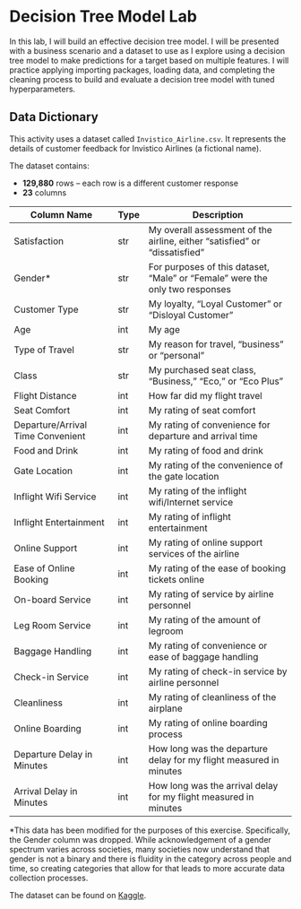 # Decision Tree Model Lab

In this lab, I will build an effective decision tree model. I will be presented with a business scenario and a dataset to use as I explore using a decision tree model to make predictions for a target based on multiple features. I will practice applying importing packages, loading data, and completing the cleaning process to build and evaluate a decision tree model with tuned hyperparameters.

## Data Dictionary

This activity uses a dataset called `Invistico_Airline.csv`. It represents the details of customer feedback for Invistico Airlines (a fictional name).

The dataset contains:

- **129,880** rows – each row is a different customer response
- **23** columns

| Column Name                | Type | Description                                                                 |
|----------------------------|------|-----------------------------------------------------------------------------|
| Satisfaction               | str  | My overall assessment of the airline, either “satisfied” or “dissatisfied” |
| Gender\*                   | str  | For purposes of this dataset, “Male” or “Female” were the only two responses  |
| Customer Type              | str  | My loyalty, “Loyal Customer” or “Disloyal Customer”                   |
| Age                        | int  | My age                                                              |
| Type of Travel             | str  | My reason for travel, “business” or “personal”                        |
| Class                      | str  | My purchased seat class, “Business,” “Eco,” or “Eco Plus”             |
| Flight Distance            | int  | How far did my flight travel                                                 |
| Seat Comfort               | int  | My rating of seat comfort                                           |
| Departure/Arrival Time Convenient | int | My rating of convenience for departure and arrival time             |
| Food and Drink             | int  | My rating of food and drink                                           |
| Gate Location              | int  | My rating of the convenience of the gate location                     |
| Inflight Wifi Service      | int  | My rating of the inflight wifi/Internet service                      |
| Inflight Entertainment     | int  | My rating of inflight entertainment                                  |
| Online Support             | int  | My rating of online support services of the airline                  |
| Ease of Online Booking     | int  | My rating of the ease of booking tickets online                      |
| On-board Service           | int  | My rating of service by airline personnel                            |
| Leg Room Service           | int  | My rating of the amount of legroom                                   |
| Baggage Handling           | int  | My rating of convenience or ease of baggage handling                  |
| Check-in Service           | int  | My rating of check-in service by airline personnel                   |
| Cleanliness                | int  | My rating of cleanliness of the airplane                                 |
| Online Boarding            | int  | My rating of online boarding process                                 |
| Departure Delay in Minutes | int  | How long was the departure delay for my flight measured in minutes          |
| Arrival Delay in Minutes   | int  | How long was the arrival delay for my flight measured in minutes            |

\*This data has been modified for the purposes of this exercise. Specifically, the Gender column was dropped. While acknowledgement of a gender spectrum varies across societies, many societies now understand that gender is not a binary and there is fluidity in the category across people and time, so creating categories that allow for that leads to more accurate data collection processes.

The dataset can be found on [Kaggle](https://www.kaggle.com/datasets/teejmahal20/airline-passenger-satisfaction).
